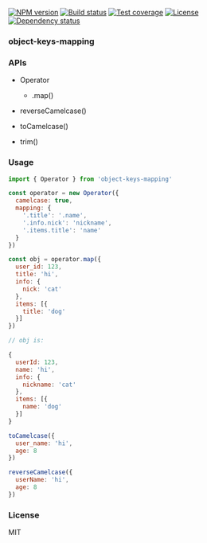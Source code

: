 
[![NPM version][npm-img]][npm-url]
[![Build status][travis-img]][travis-url]
[![Test coverage][codecov-img]][codecov-url]
[![License][license-img]][license-url]
[![Dependency status][david-img]][david-url]

### object-keys-mapping

### APIs

* Operator
  - .map()

* reverseCamelcase()
* toCamelcase()
* trim()

### Usage

```js
import { Operator } from 'object-keys-mapping'

const operator = new Operator({
  camelcase: true,
  mapping: {
    '.title': '.name',
    '.info.nick': 'nickname',
    '.items.title': 'name'
  }
})

const obj = operator.map({
  user_id: 123,
  title: 'hi',
  info: {
    nick: 'cat'
  },
  items: [{
    title: 'dog'
  }]
})

// obj is:

{
  userId: 123,
  name: 'hi',
  info: {
    nickname: 'cat'
  },
  items: [{
    name: 'dog'
  }]
}
```

```js
toCamelcase({
  user_name: 'hi',
  age: 8
})
```

```js
reverseCamelcase({
  userName: 'hi',
  age: 8
})
```

### License
MIT

[npm-img]: https://img.shields.io/npm/v/object-keys-mapping.svg?style=flat-square
[npm-url]: https://npmjs.org/package/object-keys-mapping
[travis-img]: https://img.shields.io/travis/onebook/object-keys-mapping.svg?style=flat-square
[travis-url]: https://travis-ci.org/onebook/object-keys-mapping
[codecov-img]: https://img.shields.io/codecov/c/github/onebook/object-keys-mapping.svg?style=flat-square
[codecov-url]: https://codecov.io/github/onebook/object-keys-mapping?branch=master
[license-img]: https://img.shields.io/badge/license-MIT-green.svg?style=flat-square
[license-url]: http://opensource.org/licenses/MIT
[david-img]: https://img.shields.io/david/onebook/object-keys-mapping.svg?style=flat-square
[david-url]: https://david-dm.org/onebook/object-keys-mapping
